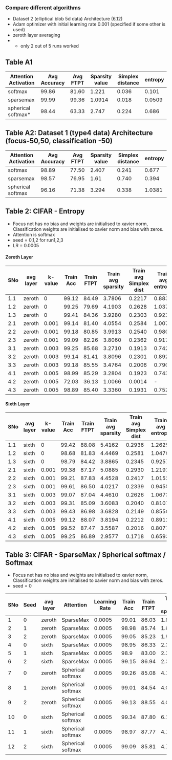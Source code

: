### Compare different algorithms

- Dataset 2 (elliptical blob 5d data) Architecture (6,12)
- Adam optimizer with initial learning rate 0.001 (specified if some other is used)
- zeroth layer averaging
- * only 2 out of 5 runs worked

 ## Table A1
| Attention Activation | Avg Accuracy  | Avg FTPT | Sparsity value  | Simplex distance | entropy | 
| -----------------    | ---------     | -------  | -----           | ---               | -----  |
| softmax | 99.86  |  81.60  | 1.221   |  0.036  | 0.101 |
| sparsemax | 99.99 |  99.36 |   1.0914 | 0.018   |  0.0509 |
| spherical softmax* |  98.44  | 63.33  |   2.747       |   0.224      |  0.686       |
 
## Table A2: Dataset 1 (type4 data)  Architecture (focus-50,50, classification -50)

| Attention Activation | Avg Accuracy  | Avg FTPT | Sparsity value  | Simplex distance | entropy | 
| -----------------    | ---------     | -------  | -----    | ---       |        ----- | 
| softmax |  98.89  |  77.50  | 2.407   |  0.241  | 0.677 |
| sparsemax |  98.57  | 76.95 | 1.61  | 0.740  | 0.394|
| spherical softmax |  96.16 |   71.38  |    3.294  |   0.338    |  1.0381     |



 
 
 <!---  | zero | softmax  |  99.89 |84.41 | 15.48 | 10 | 99.89 | 84.41 | 15.48 | 
 | zero |  sparsemax (lr 0.01 just checked)|  80.81 | 67.19 | 13.61 |  7 | 99.90 | 94.90 | 5.08 | 
 | zero | sparsemax  |   99.85 | 76.86 | 22.99 | 10 | 99.85 | 76.86 | 22.99 |--->
 
 ## Table 2: CIFAR - Entropy
 - Focus net has no bias and weights are initialised to xavier norm, Classification weights are initialised to xavier norm and bias with zeros.
 - Attention is softmax
 - seed = 0,1,2 for run1,2,3
 - LR = 0.0005
 #### Zeroth Layer
 |SNo | avg layer | k-value | Train Acc  | Train FTPT | Train avg sparsity | Train avg Simplex dist | Train avg entropy |Test Acc  | Test FTPT | Test avg sparsity | Test avg Simplex dist | Test avg entropy |
 |----|-----------|--------|-------|-------|--------|--------|--------|-------|-------|--------|--------|--------|
 |1.1 | zeroth    |  0     | 99.12 | 84.49 | 3.7806 | 0.2217 | 0.8835 | 95.00 | 81.13 | 4.0006 | 0.2429 | 0.9579 |
 |1.2 | zeroth    |  0     | 99.25 | 79.69 | 4.1903 | 0.2628 | 1.0372 | 95.58 | 76.58 | 4.5127 | 0.2841 | 1.1240 |
 |1.3 | zeroth    |  0     | 99.41 | 84.36 | 3.9280 | 0.2303 | 0.9230 | 95.66 | 81.71 | 4.1814 | 0.2512 | 0.9998 |
 |2.1 | zeroth    |  0.001 | 99.14 | 81.40 | 4.0554 | 0.2584 | 1.0071 | 95.64 | 78.60 | 4.2983 | 0.2764 | 1.0767 |
 |2.2 | zeroth    |  0.001 | 99.18 | 80.85 | 3.9913 | 0.2540 | 0.9804 | 95.17 | 77.66 | 4.2464 | 0.2687 | 1.0466 |
 |2.3 | zeroth    |  0.001 | 99.09 | 82.26 | 3.8060 | 0.2362 | 0.9173 | 94.85 | 79.13 | 4.0511 | 0.2535 | 0.9838 |
 |3.1 | zeroth    |  0.003 | 99.25 | 85.68 | 3.2710 | 0.1913 | 0.7424 | 95.34 | 82.15 | 3.4910 | 0.2150 | 0.8208 |
 |3.2 | zeroth    |  0.003 | 99.14 | 81.41 | 3.8096 | 0.2301 | 0.8928 | 95.16 | 78.49 | 4.0678 | 0.2509 | 0.9727 |
 |3.3 | zeroth    |  0.003 | 99.18 | 85.55 | 3.4764 | 0.2006 | 0.7903 | 95.30 | 82.30 | 3.7163 | 0.2227 | 0.8678 |
 |4.1 | zeroth    |  0.005 | 98.99 | 85.29 | 3.2804 | 0.1923 | 0.7434 | 95.17 | 82.06 | 3.4616 | 0.2095 | 0.8048 |
 |4.2 | zeroth    |  0.005 | 72.03 | 36.13 | 1.0066 | 0.0014 | - | 61.98 | 36.41 | 1.0078 | 0.0014 | - |
 |4.3 | zeroth    |  0.005 | 98.89 | 85.40 | 3.3360 | 0.1931 | 0.7521 | 94.91 | 81.94 | 3.5238 | 0.2132 | 0.8174 |
 
  #### Sixth Layer
 |SNo | avg layer | k-value | Train Acc  | Train FTPT | Train avg sparsity | Train avg Simplex dist | Train avg entropy |Test Acc  | Test FTPT | Test avg sparsity | Test avg Simplex dist | Test avg entropy |
 |----|----------|--------|-------|-------|--------|--------|--------|-------|-------|--------|--------|--------|
 |1.1 | sixth    |  0     | 99.42 | 88.08 | 5.4162 | 0.2936 | 1.2625 | 94.92 | 84.19 | 5.5623 | 0.3142 | 1.3223 |
 |1.2 | sixth    |  0     | 98.68 | 81.83 | 4.4469 | 0.2581 | 1.0470 | 94.20 | 78.58 | 4.6381 | 0.2707 | 1.0960 |
 |1.3 | sixth    |  0     | 98.79 | 84.42 | 3.8865 | 0.2345 | 0.9257 | 93.87 | 80.44 | 4.0270 | 0.2479 | 0.9711 |
 |2.1 | sixth    |  0.001 | 99.38 | 87.17 | 5.0885 | 0.2930 | 1.2191 | 94.06 | 82.52 | 5.2185 | 0.3110 | 1.2735 |
 |2.2 | sixth    |  0.001 | 99.21 | 87.83 | 4.4528 | 0.2417 | 1.0152 | 94.75 | 83.46 | 4.6813 | 0.2646 | 1.0893 |
 |2.3 | sixth    |  0.001 | 99.61 | 86.50 | 4.0217 | 0.2339 | 0.9455 | 95.23 | 82.61 | 4.2151 | 0.2529 | 1.0101 |
 |3.1 | sixth    |  0.003 | 99.07 | 87.04 | 4.4610 | 0.2626 | 1.0673 | 94.47 | 83.29 | 4.5881 | 0.2794 | 1.1164 |
 |3.2 | sixth    |  0.003 | 99.31 | 85.09 | 3.6083 | 0.2040 | 0.8107 | 94.17 | 81.38 | 3.7821 | 0.2171 | 0.8599 |
 |3.3 | sixth    |  0.003 | 99.43 | 86.98 | 3.6828 | 0.2149 | 0.8550 | 94.98 | 82.72 | 3.8587 | 0.2317 | 0.9139 |
 |4.1 | sixth    |  0.005 | 99.12 | 88.07 | 3.8194 | 0.2212 | 0.8912 | 94.39 | 83.63 | 3.9774 | 0.2434 | 0.9587 |
 |4.2 | sixth    |  0.005 | 99.52 | 87.47 | 3.5587 | 0.2016 | 0.8077 | 95.58 | 83.99 | 3.7357 | 0.2200 | 0.8680 |
 |4.3 | sixth    |  0.005 | 99.25 | 86.89 | 2.9577 | 0.1718 | 0.6593 | 94.78 | 82.98 | 3.1089 | 0.1893 | 0.7132 |

 
 ## Table 3: CIFAR - SparseMax / Spherical softmax / Softmax 
 - Focus net has no bias and weights are initialised to xavier norm, Classification weights are initialised to xavier norm and bias with zeros.
 - seed = 0
 
 |SNo | Seed |avg layer | Attention |  Learning Rate | Train Acc  | Train FTPT | Train avg sparsity | Smplx dist| Entropy | Test Acc  | Test FTPT | Test avg sparsity | Smplx dist |Test Entropy |
 |----|-----------|----------------------|-------|-------|-------|--------| ---------  |-------|-------|--------| --------- | ------ | ---- | ---- | 
 | 1  | 0 | zeroth  | SparseMax         | 0.0005 | 99.01 | 86.03 | 1.89 |  0.177    | 0.476 | 94.7  | 82.88 | 1.98 | 0.196    | 0.527 |
 | 2  | 1 | zeroth  | SparseMax         | 0.0005 | 98.98 | 85.74 | 1.66 | 0.137 | 0.361  | 95.32 | 82.9  | 1.73 | 0.155 | 0.404 |
 | 3  | 2 | zeroth  | SparseMax         | 0.0005 | 99.05 | 85.23 | 1.95 | 0.176 | 0.487 | 95.47 | 82.51 | 2.02 | 0.192 | 0.529 |
 | 4 | 0 |sixth    | SparseMax         | 0.0005 | 98.95 | 86.33 | 2.33 | 0.223 | 0.652 |94.39 | 82.26 | 2.44 | 0.245  | 0.709 |
 | 5  | 1 | sixth   | SparseMax         | 0.0005 | 98.9  | 83.00 | 2.35 | 0.224 | 0.653 |94.59 | 79.82 | 2.45 | 0.2412 |  0.704 |
 | 6  | 2 | sixth   | SparseMax         | 0.0005 | 99.15 | 86.94 | 2.37 | 0.230 | 0.667 | 94.55 | 82.56 | 2.49 | 0.2538 | 0.731 |
 | 7 | 0 |zeroth   | Spherical softmax | 0.0005 | 99.26 | 85.08 | 4.78 | 0.259 | 1.118 |94.77 | 81.62 | 5.05 | 0.281 | 1.196 | 
 | 8 | 1 | zeroth |  Spherical softmax | 0.0005 | 99.01 | 84.54 | 4.05 | 0.230 | 0.958 | 94.81 | 81.28 | 4.30 | 0.2499 | 1.027 |
 | 9 | 2 | zeroth | Spherical softmax  | 0.0005 | 99.13 | 88.55 | 4.00 | 0.207 |  0.892 | 95.42 |  85.26 | 4.23 | 0.231 | 0.970 |
 | 10 | 0 | sixth   | Spherical softmax | 0.0005 | 99.34 | 87.80 | 6.19 |  0.321  | 1.41  | 94.17 | 83.13 | 6.31 | 0.3435 | 1.478 |
 | 11 | 1 | sixth   | Spherical softmax | 0.0005 | 98.97 | 87.77 | 4.75 | 0.262 | 1.109  | 94.72 | 83.78 | 4.86 | 0.2810 |1.164 |
 | 12 | 2 | sixth   | Spherical softmax | 0.0005 | 99.09 | 85.81 | 4.77 | 0.260 |1.110 |  93.34 | 81.60 | 4.95 | 0.2777 | 1.166 |



<!---| 13  | zeroth    | Softmax (no entropy) | 0.0005 | 98.79 | 83.69 | 3.72 | 95.03 | 80.26 | 3.94 |
 | 14  | zeroth    | Softmax (no entropy) | 0.001 | - | - | - | - | - | - |
 | 15  | zeroth    | Softmax (no entropy) | 0.003 | - | - | - | - | - | - |
 | 16  | sixth     | Softmax (no entropy) | 0.0005 | 98.97 | 86.43 | 6.31 | 93.76 | 82.33 | 6.38 |
 | 17  | sixth     | Softmax (no entropy) | 0.001 | 98.35 | 87.69 | 4.92 | 94.41 | 83.65 | 5.07 |
 | 18  | sixth     | Softmax (no entropy) | 0.003 |  45.43 | 13.48 | 1.006 | 44.42 | 13.47 | 1.004 | 
 | 6  | 0 |sixth     | SparseMax            | 0.003 | 33.79 | 4.55 | 1.003 | 33.53 | 4.54 | 1.003 |
 | 3  | 0 |zeroth    | SparseMax            | 0.003 | 46.38 | 14.69 | 1.003 | 44.92 | 15.37 | 1.00 |
| 9 | 0|zeroth    | Spherical softmax    | 0.003 | 99.44 | 87.53  | 3.71 | 95.62 | 84.84 | 3.89  |
 | 12 |  0|sixth     | Spherical softmax    | 0.003 | 99.39 | 87.51  | 4.66 | 95.41 | 83.80 | 4.78 |
 | 4  | 0 |zeroth   | SparseMax         | 0.001  | 98.75 | 80.03 | 3.25  | - | 95.22 | 76.87 | 3.39 | - |
| 8  | 0 | sixth   | SparseMax         | 0.001  | 99.29 | 87.48 | 2.17 |  -    | 95.56 | 84.39 | 2.25 | -      | 
 | 9  | 2 | sixth   | SparseMax         | 0.001  | 99.10 | 78.37 | 2.25 | 0.24 | 95.47 | 75.52 | 2.31 | 0.2618 |
 | 12 | 0 |zeroth  | Spherical softmax | 0.001  | 98.41 | 81.21 | 4.34 | -  | | 93.89   | 77.84    | 4.58 | | |
 | 13 | 1 | zeroth | Spherical softmax | 0.001  | 99.19 | 83.05 | 4.57 | 0.261 | | 95.40 | 79.83 | 4.84 | 0.284 | |
 | 14 | 2 | zeroth | Spherical softmax | 0.001  | 99.37 | 86.85 | 4.03 | 0.21 | |95.01 |83.41 | 4.25 | 0.232 | |
 | 18 | 0 | sixth   | Spherical softmax | 0.001  | 99.32 | 88.69 |  4.29 | | | 95.26  | 85.00 | 4.40  | | |
 | 19 | 1 | sixth   | Spherical softmax | 0.001  | 98.92 | 87.43 |  5.02 | 0.26 | | 95.63 | 84.38 | 5.15 | 0.280 | |
 | 20 | 2 | sixth   | Spherical softmax | 0.001  | 99.25 | 87.83 | 4.40  | 0.24 | | 95.08 | 84.38 | 4.53 | 0.263 | |
--->

 
  
<!--  |SNo | avg layer | k-value | Learning Rate | Train Acc  | Train FTPT | Train avg sparsity | Test Acc  | Test FTPT | Test avg sparsity |
 |----|-----------|--------|-------|-------|--------|-------|-------|-------|--------|
 |1.1 | zeroth    |  0     | 0.001 | 98.88 | 81.34 | 3.9187 | 94.34 | 78.38 | 4.1388 |
 |1.2 | zeroth    |  0     | 0.0005| 98.79 | 83.69 | 3.7232 | 95.03 | 80.26 | 3.9465 |
 |2.1 | zeroth    |  0.001 | 0.001 | 98.83 | 84.18 | 3.8682 | 95.15 | 81.02 | 4.0746 |
 |2.2 | zeroth    |  0.001 | 0.0005| 99.09 | 80.69 | 4.1593 | 95.29 | 77.63 | 4.4181 |
 |3.1 | zeroth    |  0.003 | 0.001 | 99.06 | 82.25 | 4.1836 | 95.41 | 79.21 | 4.4451 |
 |3.2 | zeroth    |  0.003 | 0.0005| 99.32 | 86.49 | 3.3545 | 95.49 | 83.13 | 3.5912 |
 |4.1 | zeroth    |  0.005 | 0.001 | 98.52 | 86.10 | 2.4659 | 94.99 | 82.57 | 2.5934 |
 |4.2 | zeroth    |  0.005 | 0.0005| 99.04 | 85.39 | 3.1548 | 95.40 | 82.30 | 3.3495 |
 |5.1 | sixth     |  0     | 0.001 | 98.77 | 85.92 | 4.6685 | 94.73 | 82.35 | 4.8302 |
 |5.2 | sixth     |  0     | 0.0005| 98.90 | 86.10 | 5.4152 | 93.85 | 82.01 | 5.4931 |
 |6.1 | sixth     |  0.001 | 0.001 | 99.46 | 78.03 | 3.9369 | 94.65 | 74.54 | 4.0924 |
 |6.2 | sixth     |  0.001 | 0.0005| 99.29 | 87.61 | 3.9897 | 94.99 | 83.82 | 4.1308 |
 |7.1 | sixth     |  0.003 | 0.001 | 99.33 | 75.30 | 2.9134 | 94.33 | 72.64 | 2.9869 |
 |7.2 | sixth     |  0.003 | 0.0005| 99.47 | 88.57 | 4.4092 | 94.64 | 84.55 | 4.5881 |
 | 8  | sixth     |  0.005 | 0.0005| 99.59 | 88.35 | 3.6379 | 94.85 | 84.21 | 3.7670 | -->
 
  
 
